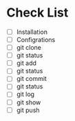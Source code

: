 # Check List

- [ ] Installation
- [ ] Configrations
- [ ] git clone
- [ ] git status 
- [ ] git add
- [ ] git status
- [ ] git commit
- [ ] git status
- [ ] git log
- [ ] git show 
- [ ] git push
